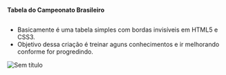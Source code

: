 **Tabela do Campeonato Brasileiro**
##
* Basicamente é uma tabela simples com bordas invisíveis em HTML5 e CSS3. 
* Objetivo dessa criação é treinar aguns conhecimentos e ir melhorando conforme for progredindo.


![Sem título](https://user-images.githubusercontent.com/106722825/183240312-120416d8-4ea5-4759-b3bb-3aced13adeab.png)

